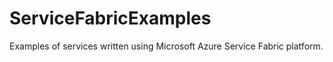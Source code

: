 # ServiceFabricExamples
Examples of services written using Microsoft Azure Service Fabric platform.
